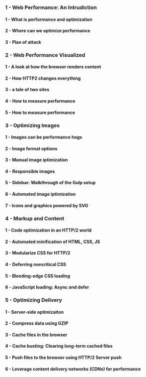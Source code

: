 ### 1 - Web Performance: An Intrudiction
#### 1 - What is performance and optimization
#### 2 - Where can we optimize performance
#### 3 - Plan of attack

### 2 - Web Performance Visualized
#### 1 - A look at how the browser renders content
#### 2 - How HTTP2 changes everything
#### 3 - a tale of two sites
#### 4 - How to measure performance
#### 5 - How to measure performance

### 3 - Optimizing Images
#### 1 - Images can be performance hogs
#### 2 - Image format options
#### 3 - Manual image iptimization
#### 4 - Responsible images
#### 5 - Sidebar: Walkthrough of the Gulp setup
#### 6 - Automated image iptimization
#### 7 - Icons and graphics powered by SVG

### 4 - Markup and Content
#### 1 - Code optimization in an HTTP/2 world
#### 2 - Automated minification of HTML, CSS, JS
#### 3 - Modularize CSS for HTTP/2
#### 4 - Deferring noncritical CSS
#### 5 - Bleeding-edge CSS loading
#### 6 - JavaScript loading: Async and defer

### 5 - Optimizing Delivery
#### 1 - Server-side optimizaiton
#### 2 - Compress data using GZIP
#### 3 - Cache files in the browser
#### 4 - Cache busting: Clearing long-term cached files
#### 5 - Push files to the browser using HTTP/2 Server push
#### 6 - Leverage content delivery networks (CDNs) for performance